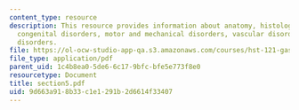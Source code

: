 ```yaml
---
content_type: resource
description: This resource provides information about anatomy, histology, physiology,
  congenital disorders, motor and mechanical disorders, vascular disorders, and inflammatory
  disorders.
file: https://ol-ocw-studio-app-qa.s3.amazonaws.com/courses/hst-121-gastroenterology-fall-2005/9d663a918b33c1e1291b2d6614f33407_section5.pdf
file_type: application/pdf
parent_uid: 1c4b8ea0-5de6-6c17-9bfc-bfe5e773f8e0
resourcetype: Document
title: section5.pdf
uid: 9d663a91-8b33-c1e1-291b-2d6614f33407
---
```

